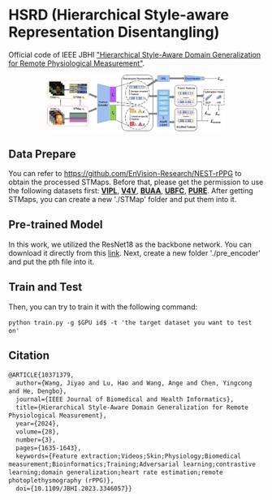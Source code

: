 # HSRD (Hierarchical Style-aware Representation Disentangling)
Official code of IEEE JBHI ["Hierarchical Style-Aware Domain Generalization for Remote Physiological Measurement"](https://ieeexplore.ieee.org/abstract/document/10371379).

<div style="text-align:center;">
  <img src="Framework.png" style="width:70%;" />
</div>

## Data Prepare
You can refer to https://github.com/EnVision-Research/NEST-rPPG to obtain the processed STMaps.
Before that, please get the permission to use the following datasets first:
[**VIPL**](http://vipl.ict.ac.cn/en/resources/databases/201901/t20190104_34800.html),
[**V4V**](https://competitions.codalab.org/competitions/31978),
[**BUAA**](https://ieeexplore.ieee.org/document/9320298),
[**UBFC**](https://sites.google.com/view/ybenezeth/ubfcrppg), 
[**PURE**](https://www.tu-ilmenau.de/en/university/departments/department-of-computer-science-and-automation/profile/institutes-and-groups/institute-of-computer-and-systems-engineering/group-for-neuroinformatics-and-cognitive-robotics/data-sets-code/pulse-rate-detection-dataset-pure).
After getting STMaps, you can create a new './STMap' folder and put them into it.

## Pre-trained Model
In this work, we utilized the ResNet18 as the backbone network. You can download it directly from this [link](https://download.pytorch.org/models/resnet18-5c106cde.pth).
Next, create a new folder './pre_encoder' and put the pth file into it.

## Train and Test
Then, you can try to train it with the following command:

```
python train.py -g $GPU id$ -t 'the target dataset you want to test on'
```
## Citation
```
@ARTICLE{10371379,
  author={Wang, Jiyao and Lu, Hao and Wang, Ange and Chen, Yingcong and He, Dengbo},
  journal={IEEE Journal of Biomedical and Health Informatics}, 
  title={Hierarchical Style-Aware Domain Generalization for Remote Physiological Measurement}, 
  year={2024},
  volume={28},
  number={3},
  pages={1635-1643},
  keywords={Feature extraction;Videos;Skin;Physiology;Biomedical measurement;Bioinformatics;Training;Adversarial learning;contrastive learning;domain generalization;heart rate estimation;remote photoplethysmography (rPPG)},
  doi={10.1109/JBHI.2023.3346057}}

```


